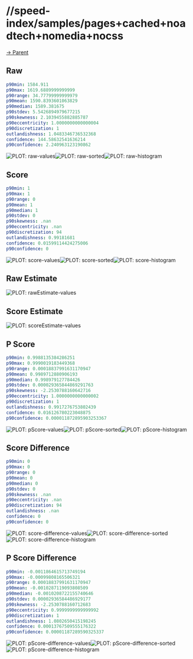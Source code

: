 
# //speed-index/samples/pages+cached+noadtech+nomedia+nocss

[→ Parent](../..)


## Raw


```yaml
p90min: 1584.911
p90max: 1619.6889999999999
p90range: 34.77799999999979
p90mean: 1590.8393601063829
p90median: 1589.381675
p90stdev: 5.5426894979677215
p90skewness: 2.1039455882885787
p90eccentricity: 1.0000000000000004
p90discretization: 1
outlandishness: 1.0483346736532368
confidence: 144.58632541636214
p90confidence: 2.240963123190862

```

![PLOT: raw-values](./raw/values.svg)![PLOT: raw-sorted](./raw/sorted.svg)![PLOT: raw-histogram](./raw/histogram.svg)
## Score


```yaml
p90min: 1
p90max: 1
p90range: 0
p90mean: 1
p90median: 1
p90stdev: 0
p90skewness: .nan
p90eccentricity: .nan
p90discretization: 94
outlandishness: 0.99181681
confidence: 0.01599114424275006
p90confidence: 0

```

![PLOT: score-values](./score/values.svg)![PLOT: score-sorted](./score/sorted.svg)![PLOT: score-histogram](./score/histogram.svg)
## Raw Estimate

![PLOT: rawEstimate-values](./rawEstimate/values.svg)
## Score Estimate

![PLOT: scoreEstimate-values](./scoreEstimate/values.svg)
## P Score


```yaml
p90min: 0.9988135384286251
p90max: 0.9990019183449368
p90range: 0.00018837991631170947
p90mean: 0.9989712880906193
p90median: 0.998979127784426
p90stdev: 0.000029365844869291763
p90skewness: -2.2530788160642716
p90eccentricity: 1.0000000000000002
p90discretization: 1
outlandishness: 0.9917276753802439
confidence: 0.016126780223048875
p90confidence: 0.000011872895903253367

```

![PLOT: pScore-values](./pScore/values.svg)![PLOT: pScore-sorted](./pScore/sorted.svg)![PLOT: pScore-histogram](./pScore/histogram.svg)
## Score Difference


```yaml
p90min: 0
p90max: 0
p90range: 0
p90mean: 0
p90median: 0
p90stdev: 0
p90skewness: .nan
p90eccentricity: .nan
p90discretization: 94
outlandishness: .nan
confidence: 0
p90confidence: 0

```

![PLOT: score-difference-values](./score-difference/values.svg)![PLOT: score-difference-sorted](./score-difference/sorted.svg)![PLOT: score-difference-histogram](./score-difference/histogram.svg)
## P Score Difference


```yaml
p90min: -0.0011864615713749194
p90max: -0.00099808165506321
p90range: 0.00018837991631170947
p90mean: -0.0010287119093808509
p90median: -0.0010208722155740646
p90stdev: 0.00002936584486929177
p90skewness: -2.2530788160712683
p90eccentricity: 0.9999999999999992
p90discretization: 1
outlandishness: 1.0802650415198245
confidence: 0.00013767509555176322
p90confidence: 0.00001187289590325337

```

![PLOT: pScore-difference-values](./pScore-difference/values.svg)![PLOT: pScore-difference-sorted](./pScore-difference/sorted.svg)![PLOT: pScore-difference-histogram](./pScore-difference/histogram.svg)